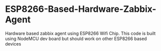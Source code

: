 # ESP8266-Based-Hardware-Zabbix-Agent
Hardware based zabbix agent using ESP8266 Wifi Chip.  This code is built using NodeMCU dev board but should work on other ESP8266 based devices
